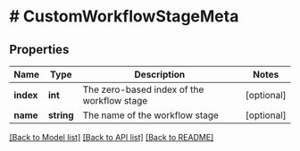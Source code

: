 # # CustomWorkflowStageMeta

## Properties

Name | Type | Description | Notes
------------ | ------------- | ------------- | -------------
**index** | **int** | The zero-based index of the workflow stage | [optional]
**name** | **string** | The name of the workflow stage | [optional]

[[Back to Model list]](../../README.md#models) [[Back to API list]](../../README.md#endpoints) [[Back to README]](../../README.md)

